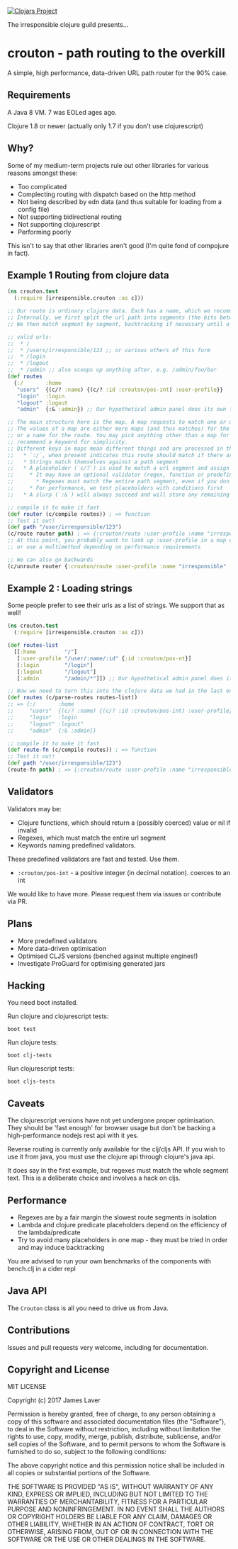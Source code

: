 [![Clojars Project](http://clojars.org/irresponsible/crouton/latest-version.svg)](http://clojars.org/irresponsible/crouton)

The irresponsible clojure guild presents...

# crouton - path routing to the overkill

A simple, high performance, data-driven URL path router for the 90% case.

## Requirements

A Java 8 VM. 7 was EOLed ages ago.

Clojure 1.8 or newer (actually only 1.7 if you don't use clojurescript)

## Why?

Some of my medium-term projects rule out other libraries for various reasons amongst these:

* Too complicated
* Complecting routing with dispatch based on the http method
* Not being described by edn data (and thus suitable for loading from a config file)
* Not supporting bidirectional routing
* Not supporting clojurescript
* Performing poorly

This isn't to say that other libraries aren't good (I'm quite fond of compojure in fact).

## Example 1 Routing from clojure data

```clojure
(ns crouton.test
  (:require [irresponsible.crouton :as c]))

;; Our route is ordinary clojure data. Each has a name, which we recommend be a keyword.
;; Internally, we first split the url path into segments (the bits between the slashes)
;; We then match segment by segment, backtracking if necessary until a route matches

;; valid urls:
;;  * /
;;  * /users/irresponsible/123 ;; or various others of this form
;;  * /login
;;  * /logout
;;  * /admin ;; also scoops up anything after, e.g. /admin/foo/bar
(def routes
  {:/       :home
   "users"  {(c/? :name) {(c/? :id :crouton/pos-int) :user-profile}}
   "login"  :login
   "logout" :logout
   "admin"  {:& :admin}) ;; Our hypothetical admin panel does its own thing, we scoop the segments

;; The main structure here is the map. A map requests to match one or more alternative routes
;; The values of a map are either more maps (and thus matches) for the rest of the segments
;; or a name for the route. You may pick anything other than a map for a name, though we
;; recommend a keyword for simplicity.
;; Different keys in maps mean different things and are processed in this order:
;;   * `:/`, when present indicates this route should match if there are no more url segments
;;   * Strings match themselves against a path segment
;;   * A placeholder (`c/?`) is used to match a url segment and assign it a name
;;     * It may have an optional validator (regex, function or predefined (keyword))
;;       * Regexes must match the entire path segment, even if you don't wrap them with ^ and $
;;     * For performance, we test placeholders with conditions first
;;   * A slurp (`:&`) will always succeed and will store any remaining segments.

;; compile it to make it fast
(def router (c/compile routes)) ; => function
;; Test it out!
(def path "/user/irresponsible/123")
(c/route router path) ; => {:crouton/route :user-profile :name "irresponsible" :id 123}
;; At this point, you probably want to look up :user-profile in a map of functions
;; or use a multimethod depending on performance requirements

;; We can also go backwards
(c/unroute router {:crouton/route :user-profile :name "irresponsible" :id 123})
```

## Example 2 : Loading strings

Some people prefer to see their urls as a list of strings. We support that as well!

```clojure
(ns crouton.test
  (:require [irresponsible.crouton :as c]))

(def routes-list
  [[:home         "/"]
   [:user-profile "/user/:name/:id" {:id :crouton/pos-nt}]
   [:login        "/login"]
   [:logout       "/logout"]
   [:admin        "/admin/*"]]) ;; Our hypothetical admin panel does its own thing

;; Now we need to turn this into the clojure data we had in the last example
(def routes (c/parse-routes routes-list))
;; => {:/       :home
;;     "users"  {(c/? :name) {(c/? :id :crouton/pos-int) :user-profile}}
;;     "login"  :login
;;     "logout" :logout"
;;     "admin"  {:& :admin}}

;; compile it to make it fast
(def route-fn (c/compile routes)) ; => function
;; Test it out!
(def path "/user/irresponsible/123")
(route-fn path) ; => {:crouton/route :user-profile :name "irresponsible" :id 123}

```

## Validators

Validators may be:
* Clojure functions, which should return a (possibly coerced) value or nil if invalid
* Regexes, which must match the entire url segment
* Keywords naming predefined validators.

These predefined validators are fast and tested. Use them.

* `:crouton/pos-int` - a positive integer (in decimal notation). coerces to an int

We would like to have more. Please request them via issues or contribute via PR.

## Plans

* More predefined validators
* More data-driven optimisation
* Optimised CLJS versions (benched against multiple engines!)
* Investigate ProGuard for optimising generated jars

## Hacking

You need boot installed.

Run clojure and clojurescript tests:

```boot test```

Run clojure tests:

```boot clj-tests```

Run clojurescript tests:

```boot cljs-tests```

## Caveats

The clojurescript versions have not yet undergone proper optimisation.
They should be 'fast enough' for browser usage but don't be backing a
high-performance nodejs rest api with it yes.

Reverse routing is currently only available for the clj/cljs API. If
you wish to use it from java, you must use the clojure api through
clojure's java api.

It does say in the first example, but regexes must match the whole
segment text. This is a deliberate choice and involves a hack on cljs.

## Performance

* Regexes are by a fair margin the slowest route segments in isolation
* Lambda and clojure predicate placeholders depend on the efficiency of the lambda/predicate
* Try to avoid many placeholders in one map - they must be tried in order and may induce backtracking

You are advised to run your own benchmarks of the components with bench.clj in a cider repl

## Java API

The `Crouton` class is all you need to drive us from Java.

## Contributions

Issues and pull requests very welcome, including for documentation.

## Copyright and License

MIT LICENSE

Copyright (c) 2017 James Laver

Permission is hereby granted, free of charge, to any person obtaining a copy of this software and associated documentation files (the "Software"), to deal in the Software without restriction, including without limitation the rights to use, copy, modify, merge, publish, distribute, sublicense, and/or sell copies of the Software, and to permit persons to whom the Software is furnished to do so, subject to the following conditions:

The above copyright notice and this permission notice shall be included in all copies or substantial portions of the Software.

THE SOFTWARE IS PROVIDED "AS IS", WITHOUT WARRANTY OF ANY KIND, EXPRESS OR IMPLIED, INCLUDING BUT NOT LIMITED TO THE WARRANTIES OF MERCHANTABILITY, FITNESS FOR A PARTICULAR PURPOSE AND NONINFRINGEMENT. IN NO EVENT SHALL THE AUTHORS OR COPYRIGHT HOLDERS BE LIABLE FOR ANY CLAIM, DAMAGES OR OTHER LIABILITY, WHETHER IN AN ACTION OF CONTRACT, TORT OR OTHERWISE, ARISING FROM, OUT OF OR IN CONNECTION WITH THE SOFTWARE OR THE USE OR OTHER DEALINGS IN THE SOFTWARE.

